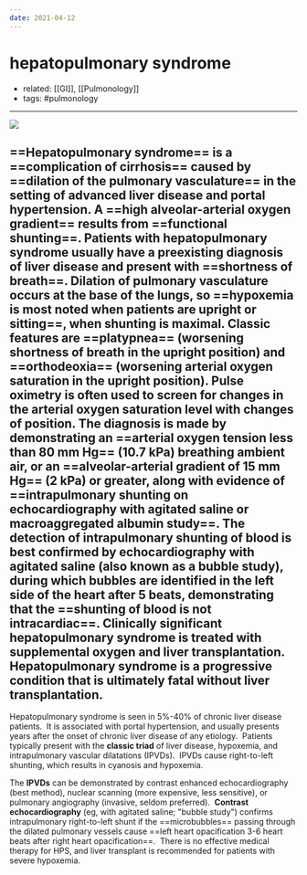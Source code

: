 ```yaml
---
date: 2021-04-12
---
```


# hepatopulmonary syndrome

- related: [[GI]], [[Pulmonology]]
- tags: #pulmonology
---

![](https://photos.thisispiggy.com/file/wikiFiles/20220712080229.png)

## ==Hepatopulmonary syndrome== is a ==complication of cirrhosis== caused by ==dilation of the pulmonary vasculature== in the setting of advanced liver disease and portal hypertension. A ==high alveolar-arterial oxygen gradient== results from ==functional shunting==. Patients with hepatopulmonary syndrome usually have a preexisting diagnosis of liver disease and present with ==shortness of breath==. Dilation of pulmonary vasculature occurs at the base of the lungs, so ==hypoxemia is most noted when patients are upright or sitting==, when shunting is maximal. Classic features are ==platypnea== (worsening shortness of breath in the upright position) and ==orthodeoxia== (worsening arterial oxygen saturation in the upright position). Pulse oximetry is often used to screen for changes in the arterial oxygen saturation level with changes of position. The diagnosis is made by demonstrating an ==arterial oxygen tension less than 80 mm Hg== (10.7 kPa) breathing ambient air, or an ==alveolar-arterial gradient of 15 mm Hg== (2 kPa) or greater, along with evidence of ==intrapulmonary shunting on echocardiography with agitated saline or macroaggregated albumin study==. The detection of intrapulmonary shunting of blood is best confirmed by echocardiography with agitated saline (also known as a bubble study), during which bubbles are identified in the left side of the heart after 5 beats, demonstrating that the ==shunting of blood is not intracardiac==. Clinically significant hepatopulmonary syndrome is treated with supplemental oxygen and liver transplantation. Hepatopulmonary syndrome is a progressive condition that is ultimately fatal without liver transplantation.

Hepatopulmonary syndrome is seen in 5%-40% of chronic liver disease patients.  It is associated with portal hypertension, and usually presents years after the onset of chronic liver disease of any etiology.  Patients typically present with the **classic triad** of liver disease, hypoxemia, and intrapulmonary vascular dilatations (IPVDs).  IPVDs cause right-to-left shunting, which results in cyanosis and hypoxemia.

The **IPVDs** can be demonstrated by contrast enhanced echocardiography (best method), nuclear scanning (more expensive, less sensitive), or pulmonary angiography (invasive, seldom preferred).  **Contrast echocardiography** (eg, with agitated saline; "bubble study") confirms intrapulmonary right-to-left shunt if the ==microbubbles== passing through the dilated pulmonary vessels cause ==left heart opacification 3-6 heart beats after right heart opacification==.  There is no effective medical therapy for HPS, and liver transplant is recommended for patients with severe hypoxemia.
